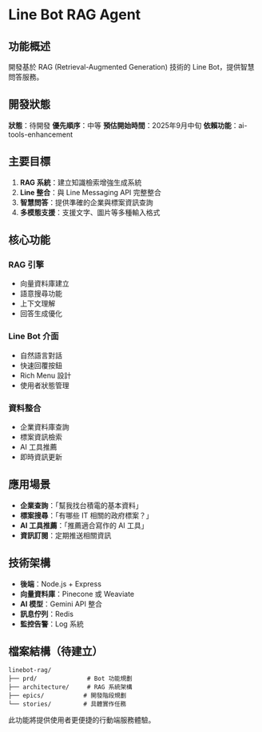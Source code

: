 # Line Bot RAG Agent

## 功能概述

開發基於 RAG (Retrieval-Augmented Generation) 技術的 Line Bot，提供智慧問答服務。

## 開發狀態

**狀態**：待開發
**優先順序**：中等
**預估開始時間**：2025年9月中旬
**依賴功能**：ai-tools-enhancement

## 主要目標

1. **RAG 系統**：建立知識檢索增強生成系統
2. **Line 整合**：與 Line Messaging API 完整整合
3. **智慧問答**：提供準確的企業與標案資訊查詢
4. **多模態支援**：支援文字、圖片等多種輸入格式

## 核心功能

### RAG 引擎

- 向量資料庫建立
- 語意搜尋功能
- 上下文理解
- 回答生成優化

### Line Bot 介面

- 自然語言對話
- 快速回覆按鈕
- Rich Menu 設計
- 使用者狀態管理

### 資料整合

- 企業資料庫查詢
- 標案資訊檢索
- AI 工具推薦
- 即時資訊更新

## 應用場景

- **企業查詢**：「幫我找台積電的基本資料」
- **標案搜尋**：「有哪些 IT 相關的政府標案？」
- **AI 工具推薦**：「推薦適合寫作的 AI 工具」
- **資訊訂閱**：定期推送相關資訊

## 技術架構

- **後端**：Node.js + Express
- **向量資料庫**：Pinecone 或 Weaviate
- **AI 模型**：Gemini API 整合
- **訊息佇列**：Redis
- **監控告警**：Log 系統

## 檔案結構（待建立）

```
linebot-rag/
├── prd/              # Bot 功能規劃
├── architecture/     # RAG 系統架構
├── epics/           # 開發階段規劃
└── stories/         # 具體實作任務
```

此功能將提供使用者更便捷的行動端服務體驗。
